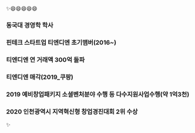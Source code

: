✨😄😄😄😄😄
### 동국대 경영학 학사
### 핀테크 스타트업 티엔디엔 초기맴버(2016~)
### 티엔디엔 연 거래액 300억 돌파
### 티엔디엔 매각(2019_쿠팡)
### 2019 예비창업패키지 소셜벤처분야 수행 등 다수지원사업수행(약 1억3천)
### 2020 인천광역시 지역혁신형 창업경진대회 2위 수상
✨



<!--
**rickyAHNN/rickyAHNN** is a ✨ _special_ ✨ repository because its `README.md` (this file) appears on your GitHub profile.

Here are some ideas to get you started:

- 🔭 I’m currently working on ...
- 🌱 I’m currently learning ...
- 👯 I’m looking to collaborate on ...
- 🤔 I’m looking for help with ...
- 💬 Ask me about ...
- 📫 How to reach me: ...
- 😄 Pronouns: ...
- ⚡ Fun fact: ...
-->
